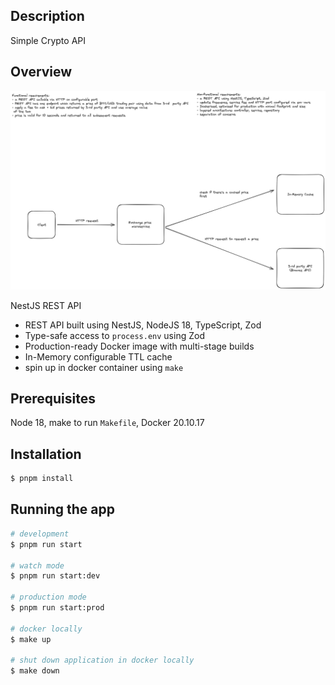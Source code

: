 ## Description

Simple Crypto API

## Overview

![alt text](./simple-architecture.png)

NestJS REST API

- REST API built using NestJS, NodeJS 18, TypeScript, Zod
- Type-safe access to `process.env` using Zod
- Production-ready Docker image with multi-stage builds
- In-Memory configurable TTL cache
- spin up in docker container using `make`

## Prerequisites

Node 18, make to run `Makefile`, Docker 20.10.17

## Installation

```bash
$ pnpm install
```

## Running the app

```bash
# development
$ pnpm run start

# watch mode
$ pnpm run start:dev

# production mode
$ pnpm run start:prod

# docker locally
$ make up

# shut down application in docker locally
$ make down
```
